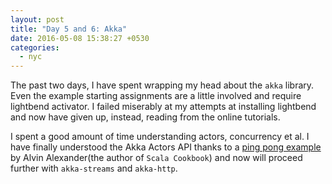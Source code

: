 ```yaml
---
layout: post
title: "Day 5 and 6: Akka"
date: 2016-05-08 15:38:27 +0530
categories:
  - nyc
---
```

  The past two days, I have spent wrapping my head about the `akka` library.
Even the example starting assignments are a little involved and require
lightbend activator. I failed miserably at my attempts at installing lightbend
and now have given up, instead, reading from the online tutorials.

  I spent a good amount of time understanding actors, concurrency et al.
I have finally understood the Akka Actors API thanks to a
[ping pong example](http://alvinalexander.com/scala/scala-akka-actors-ping-pong-simple-example)
by Alvin Alexander(the author of `Scala Cookbook`) and now will proceed
further with `akka-streams` and `akka-http`.
